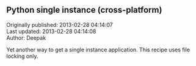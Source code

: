 ## Python single instance (cross-platform)  
Originally published: 2013-02-28 04:14:07  
Last updated: 2013-02-28 04:14:08  
Author: Deepak   
  
Yet another way to get a single instance application.
This recipe uses file locking only.